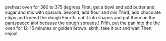 preheat oven for 360 to 375 degrees
First, get a bowl and add butter and sugar and mix with spacula.
Second, add flour and mix
Third, add chocolate chips and kneed the dough
Fourth, cut it into shapes and put them on the pan(spaced alot because the dough spreads.)
Fifth, put the pan into the the oven for 12-15 minutes or golden brown.
sixth, take it out and wait
Then, enjoy!